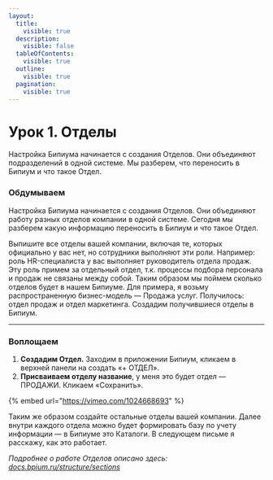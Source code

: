 ```yaml
---
layout:
  title:
    visible: true
  description:
    visible: false
  tableOfContents:
    visible: true
  outline:
    visible: true
  pagination:
    visible: true
---
```


# Урок 1. Отделы

Настройка Бипиума начинается с создания Отделов. Они объединяют подразделений в одной системе. Мы разберем, что переносить в Бипиум и что такое Отдел.

### Обдумываем

Настройка Бипиума начинается с создания Отделов. Они объединяют работу разных отделов компании в одной системе. Сегодня мы разберем какую информацию переносить в Бипиум и что такое Отдел.

Выпишите все отделы вашей компании, включая те, которых официально у вас нет, но сотрудники выполняют эти роли. Например: роль HR-специалиста у вас выполняет руководитель отдела продаж. Эту роль примем за отдельный отдел, т.к. процессы подбора персонала и продаж не связаны между собой. Таким образом мы поймем сколько отделов будет в нашем Бипиуме. Для примера, я возьму распространенную бизнес-модель — Продажа услуг. Получилось: отдел продаж и отдел маркетинга. Создадим получившиеся отделы в Бипиум.

***

### Воплощаем

1. **Создадим Отдел.** Заходим в приложении Бипиум, кликаем в верхней панели на создать «+ ОТДЕЛ».
2. **Присваиваем отделу название**, у меня это будет отдел — ПРОДАЖИ. Кликаем «Сохранить».

{% embed url="https://vimeo.com/1024668693" %}

Таким же образом создайте остальные отделы вашей компании. Далее внутри каждого отдела можно будет формировать базу по учету информации — в Бипиуме это Каталоги. В следующем письме я расскажу, как это работает.

_Подробнее о работе Отделов описано здесь:_ [_docs.bpium.ru/structure/sections_](http://docs.bpium.ru/structure/sections)
